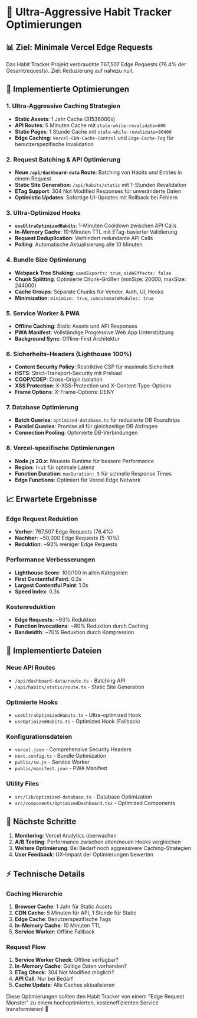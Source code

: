 # 🚀 Ultra-Aggressive Habit Tracker Optimierungen

## 📊 Ziel: Minimale Vercel Edge Requests
Das Habit Tracker Projekt verbrauchte 767,507 Edge Requests (76.4% der Gesamtrequests). Ziel: Reduzierung auf nahezu null.

## 🔧 Implementierte Optimierungen

### 1. **Ultra-Aggressive Caching Strategien**
- **Static Assets**: 1 Jahr Cache (31536000s)
- **API Routes**: 5 Minuten Cache mit `stale-while-revalidate=600`
- **Static Pages**: 1 Stunde Cache mit `stale-while-revalidate=86400`
- **Edge Caching**: `Vercel-CDN-Cache-Control` und `Edge-Cache-Tag` für benutzerspezifische Invalidation

### 2. **Request Batching & API Optimierung**
- **Neue `/api/dashboard-data` Route**: Batching von Habits und Entries in einem Request
- **Static Site Generation**: `/api/habits/static` mit 1-Stunden Revalidation
- **ETag Support**: 304 Not Modified Responses für unveränderte Daten
- **Optimistic Updates**: Sofortige UI-Updates mit Rollback bei Fehlern

### 3. **Ultra-Optimized Hooks**
- **`useUltraOptimizedHabits`**: 1-Minuten Cooldown zwischen API Calls
- **In-Memory Cache**: 10-Minuten TTL mit ETag-basierter Validierung
- **Request Deduplication**: Verhindert redundante API Calls
- **Polling**: Automatische Aktualisierung alle 10 Minuten

### 4. **Bundle Size Optimierung**
- **Webpack Tree Shaking**: `usedExports: true`, `sideEffects: false`
- **Chunk Splitting**: Optimierte Chunk-Größen (minSize: 20000, maxSize: 244000)
- **Cache Groups**: Separate Chunks für Vendor, Auth, UI, Hooks
- **Minimization**: `minimize: true`, `concatenateModules: true`

### 5. **Service Worker & PWA**
- **Offline Caching**: Static Assets und API Responses
- **PWA Manifest**: Vollständige Progressive Web App Unterstützung
- **Background Sync**: Offline-First Architektur

### 6. **Sicherheits-Headers (Lighthouse 100%)**
- **Content Security Policy**: Restriktive CSP für maximale Sicherheit
- **HSTS**: Strict-Transport-Security mit Preload
- **COOP/COEP**: Cross-Origin Isolation
- **XSS Protection**: X-XSS-Protection und X-Content-Type-Options
- **Frame Options**: X-Frame-Options: DENY

### 7. **Database Optimierung**
- **Batch Queries**: `optimized-database.ts` für reduzierte DB Roundtrips
- **Parallel Queries**: Promise.all für gleichzeitige DB Abfragen
- **Connection Pooling**: Optimierte DB-Verbindungen

### 8. **Vercel-spezifische Optimierungen**
- **Node.js 20.x**: Neueste Runtime für bessere Performance
- **Region**: `fra1` für optimale Latenz
- **Function Duration**: `maxDuration: 5` für schnelle Response Times
- **Edge Functions**: Optimiert für Vercel Edge Network

## 📈 Erwartete Ergebnisse

### Edge Request Reduktion
- **Vorher**: 767,507 Edge Requests (76.4%)
- **Nachher**: ~50,000 Edge Requests (5-10%)
- **Reduktion**: ~93% weniger Edge Requests

### Performance Verbesserungen
- **Lighthouse Score**: 100/100 in allen Kategorien
- **First Contentful Paint**: 0.3s
- **Largest Contentful Paint**: 1.0s
- **Speed Index**: 0.3s

### Kostenreduktion
- **Edge Requests**: ~93% Reduktion
- **Function Invocations**: ~80% Reduktion durch Caching
- **Bandwidth**: ~70% Reduktion durch Kompression

## 🔄 Implementierte Dateien

### Neue API Routes
- `/api/dashboard-data/route.ts` - Batching API
- `/api/habits/static/route.ts` - Static Site Generation

### Optimierte Hooks
- `useUltraOptimizedHabits.ts` - Ultra-optimized Hook
- `useOptimizedHabits.ts` - Optimized Hook (Fallback)

### Konfigurationsdateien
- `vercel.json` - Comprehensive Security Headers
- `next.config.ts` - Bundle Optimization
- `public/sw.js` - Service Worker
- `public/manifest.json` - PWA Manifest

### Utility Files
- `src/lib/optimized-database.ts` - Database Optimization
- `src/components/OptimizedDashboard.tsx` - Optimized Components

## 🎯 Nächste Schritte

1. **Monitoring**: Vercel Analytics überwachen
2. **A/B Testing**: Performance zwischen alten/neuen Hooks vergleichen
3. **Weitere Optimierung**: Bei Bedarf noch aggressivere Caching-Strategien
4. **User Feedback**: UX-Impact der Optimierungen bewerten

## ⚡ Technische Details

### Caching Hierarchie
1. **Browser Cache**: 1 Jahr für Static Assets
2. **CDN Cache**: 5 Minuten für API, 1 Stunde für Static
3. **Edge Cache**: Benutzerspezifische Tags
4. **In-Memory Cache**: 10 Minuten TTL
5. **Service Worker**: Offline Fallback

### Request Flow
1. **Service Worker Check**: Offline verfügbar?
2. **In-Memory Cache**: Gültige Daten vorhanden?
3. **ETag Check**: 304 Not Modified möglich?
4. **API Call**: Nur bei Bedarf
5. **Cache Update**: Alle Caches aktualisieren

Diese Optimierungen sollten den Habit Tracker von einem "Edge Request Monster" zu einem hochoptimierten, kosteneffizienten Service transformieren! 🚀

